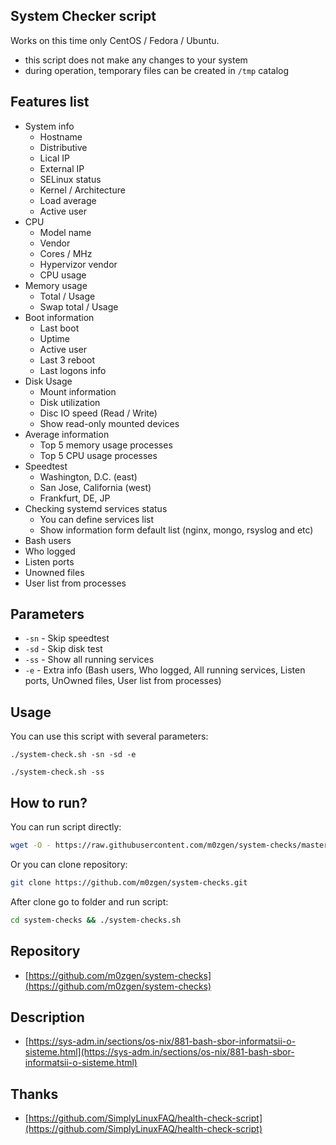## System Checker script

Works on this time only CentOS / Fedora / Ubuntu.

* this script does not make any changes to your system
* during operation, temporary files can be created in `/tmp` catalog

## Features list

* System info
  * Hostname
  * Distributive
  * Lical IP
  * External IP
  * SELinux status
  * Kernel / Architecture
  * Load average
  * Active user
* CPU
  * Model name
  * Vendor
  * Cores / MHz
  * Hypervizor vendor
  * CPU usage
* Memory usage
  * Total / Usage
  * Swap total / Usage
* Boot information
  * Last boot
  * Uptime
  * Active user
  * Last 3 reboot
  * Last logons info
* Disk Usage
  * Mount information
  * Disk utilization
  * Disc IO speed (Read / Write)
  * Show read-only mounted devices
* Average information
  * Top 5 memory usage processes
  * Top 5 CPU usage processes
* Speedtest
  * Washington, D.C. (east)
  * San Jose, California (west)
  * Frankfurt, DE, JP
* Checking systemd services status
  * You can define services list
  * Show information form default list (nginx, mongo, rsyslog and etc)
* Bash users
* Who logged
* Listen ports
* Unowned files
* User list from processes

## Parameters

* `-sn` - Skip speedtest
* `-sd` - Skip disk test
* `-ss` - Show all running services
* `-e` - Extra info (Bash users, Who logged, All running services, Listen ports, UnOwned files, User list from processes)

## Usage
You can use this script with several parameters:
```
./system-check.sh -sn -sd -e
```
```
./system-check.sh -ss
```

## How to run?

You can run script directly:
```bash
wget -O - https://raw.githubusercontent.com/m0zgen/system-checks/master/system-check.sh | bash
```

Or you can clone repository:

```bash
git clone https://github.com/m0zgen/system-checks.git
```

After clone go to folder and run script:
```bash
cd system-checks && ./system-checks.sh
```

## Repository

* [https://github.com/m0zgen/system-checks](https://github.com/m0zgen/system-checks)

## Description

* [https://sys-adm.in/sections/os-nix/881-bash-sbor-informatsii-o-sisteme.html](https://sys-adm.in/sections/os-nix/881-bash-sbor-informatsii-o-sisteme.html)

## Thanks

* [https://github.com/SimplyLinuxFAQ/health-check-script](https://github.com/SimplyLinuxFAQ/health-check-script)


